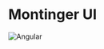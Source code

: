 # Montinger UI

![Angular](https://img.shields.io/badge/18.0.3-%23dd1b16.svg?style=for-the-badge&logo=angular&logoColor=white&label=Angular&labelColor=%23dd1b16&color=gray)
